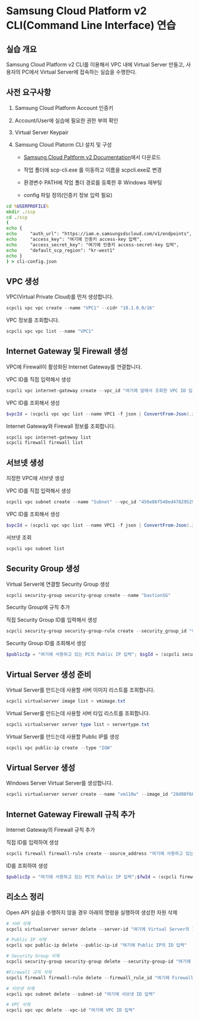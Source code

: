 # Samsung Cloud Platform v2 CLI(Command Line Interface) 연습

## 실습 개요

Samsung Cloud Platform v2 CLI를 이용해서 VPC 내에 Virtual Server 만들고, 사용자의 PC에서 Virtual Server에 접속하는 실습을 수행한다.

## 사전 요구사항

1. Samsung Cloud Platform Account 인증키

2. Account/User에 실습에 필요한 권한 부여 확인

3. Virtual Server Keypair

4. Samsung Cloud Platorm CLI 설치 및 구성

    - [Samsung Cloud Paltform v2 Documentation](https://docs.e.samsungsdscloud.com/clireference/cli-common/)에서 다운로드

    - 작업 폴더에 scp-cli.exe 를 이동하고 이름을 scpcli.exe로 변경
    - 환경변수 PATH에 작업 폴더 경로를 등록한 후 Windows 재부팅 
    - config 파일 정의(인증키 정보 입력 필요)

```cmd
cd %USERPROFILE%
mkdir ./scp
cd ./scp
(
echo {
echo     "auth_url": "https://iam.e.samsungsdscloud.com/v1/endpoints",
echo     "access_key": "여기에 인증키 access-key 입력",
echo     "access_secret_key": "여기에 인증키 access-secret-key 입력",
echo     "default_scp_region": "kr-west1"
echo }
) > cli-config.json
```

## VPC 생성

VPC(Virtual Private Cloud)를 먼저 생성합니다.

```powershell
scpcli vpc vpc create --name "VPC1" --cidr "10.1.0.0/16"
```

VPC 정보를 조회합니다.

```powershell
scpcli vpc vpc list --name "VPC1"
```

## Internet Gateway 및 Firewall 생성

VPC에 Firewall이 활성화된 Internet Gateway를 연결합니다.

VPC ID를 직접 입력해서 생성

```powershell
scpcli vpc internet-gateway create --vpc_id "여기에 앞에서 조회한 VPC ID 입력" --type "IGW" --firewall_enabled "true"
```

VPC ID를 조회해서 생성

```powershell
$vpcId = (scpcli vpc vpc list --name VPC1 -f json | ConvertFrom-Json).id; scpcli vpc internet-gateway create --vpc_id $vpcId --type "IGW" --firewall_enabled "true"
```

Internet Gateway와 Firewall 정보를 조회합니다.

```powershell
scpcli vpc internet-gateway list
scpcli firewall firewall list
```

## 서브넷 생성

지정한 VPC에 서브넷 생성

VPC ID를 직접 입력해서 생성

```powershell
scpcli vpc subnet create --name "Subnet" --vpc_id "456e86f548ed47829529d2df8eccff0c" --cidr "10.1.1.0/24" --type "GENERAL"
```

VPC ID를 조회해서 생성

```powershell
$vpcId = (scpcli vpc vpc list --name VPC1 -f json | ConvertFrom-Json).id; scpcli vpc subnet create --name "Subnet" --vpc_id $vpcId --cidr "10.1.1.0/24" --type "GENERAL"
```

서브넷 조회

```powershell
scpcli vpc subnet list
```  

## Security Group 생성

Virtual Server에 연결할 Security Group 생성

```powershell
scpcli security-group security-group create --name "bastionSG"  
```

Security Group에 규칙 추가

직접 Security Group ID를 입력해서 생성

```powershell
scpcli security-group security-group-rule create --security_group_id "여기에 Security Group ID 입력" --direction "ingress" --protocol "tcp" --port_range_min "3389" --port_range_max "3389" --remote_ip_prefix "여기에 사용하고 있는 PC의 Public IP 입력"
```

Security Group ID를 조회해서 생성

```powershell
$publicIp = "여기에 사용하고 있는 PC의 Public IP 입력"; $sgId = (scpcli security-group security-group list --name bastionSG -f json | ConvertFrom-Json).id; scpcli security-group security-group-rule create --security_group_id $sgId --direction "ingress" --protocol "tcp" --port_range_min "3389" --port_range_max "3389" --remote_ip_prefix $publicIp
```

## Virtual Server 생성 준비

Virtual Server를 만드는데 사용할 서버 이미지 리스트를 조회합니다.

```powershell
scpcli virtualserver image list > vmimage.txt
```

Virtual Server를 만드는데 사용할 서버 타입 리스트를 조회합니다.

```powershell
scpcli virtualserver server type list > servertype.txt
```

Virtual Server를 만드는데 사용할 Public IP를 생성

```powershell
scpcli vpc public-ip create --type "IGW"
```

## Virtual Server 생성

Windows Server Virtual Server를 생성합니다.

```powershell
scpcli virtualserver server create --name "vm110w" --image_id "28d98f66-44ca-4858-904f-636d4f674a62" --server_type_id "s1v1m2" --networks '{"subnet_id": "cca94df9c0fd46f4b2c75ec69a5c0a36"}' --security_groups "f7e6f9e1-dfac-4e14-ab43-eba9e10f8d48" --keypair_name "my-windows-key"
```

## Internet Gateway Firewall 규칙 추가

Internet Gateway의 Firewall 규칙 추가

직접 ID를 입력하여 생성

```powershell
scpcli firewall firewall-rule create --source_address "여기에 사용하고 있는 PC의 Public IP 입력" --service '{"service_type": "TCP", "service_value": "3389"}' --direction "ingress" --destination_address "여기에 Virtual Server의 IP 입력" --action "Allow" --firewall_id = "여기에 IGW Firewall ID 입력"
```

ID를 조회하여 생성

```powershell
$publicIp = "여기에 사용하고 있는 PC의 Public IP 입력";$fwId = (scpcli firewall firewall list --vpc_name VPC1 --product_type "IGW" -f json | ConvertFrom-Json).id;$vmId = (scpcli virtualserver server list --name vm110w -f json | ConvertFrom-Json).id; $vmIp = (scpcli virtualserver server ip list --server_id $vmId -f json | ConvertFrom-Json).ip_addresses; scpcli firewall firewall-rule create --source_address $publicIp --service '{"service_type": "TCP", "service_value": "3389"}' --direction "ingress" --destination_address $vmIp --action "Allow" --firewall_id = $fwId
```

## 리소스 정리

Open API 실습을 수행하지 않을 경우 아래의 명령을 실행하여 생성한 자원 삭제

```powershell
# 서버 삭제
scpcli virtualserver server delete --server-id "여기에 Virtual Server의 ID 입력"

# Public IP 삭제
scpcli vpc public-ip delete --public-ip-id "여기에 Public IP의 ID 입력"

# Security Group 삭제
scpcli security-group security-group delete --security-group-id "여기에 Security Group의 ID 입력"

#Firewall 규칙 삭제
scpcli firewall firewall-rule delete --firewall_rule_id "여기에 Firewall 규칙의 ID 입력"

# 서브넷 삭제
scpcli vpc subnet delete --subnet-id "여기에 서브넷 ID 입력"

# VPC 삭제
scpcli vpc vpc delete --vpc-id "여기에 VPC ID 입력"
```
